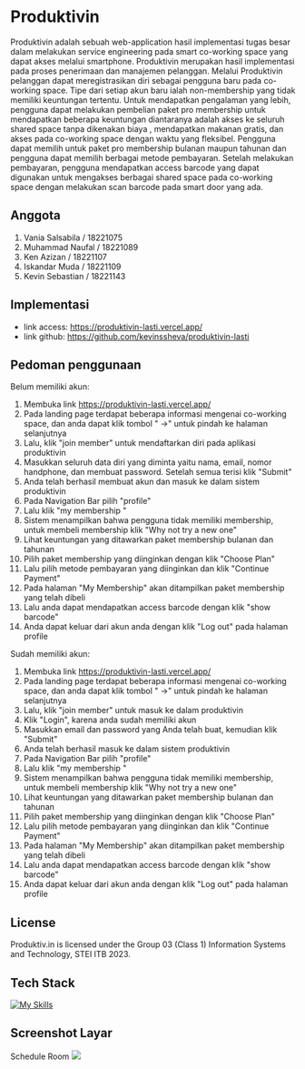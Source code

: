 # Produktivin

Produktivin adalah sebuah web-application hasil implementasi tugas besar dalam melakukan service engineering pada smart co-working space yang dapat akses melalui smartphone. 
Produktivin merupakan hasil implementasi pada proses penerimaan dan manajemen pelanggan. Melalui Produktivin pelanggan dapat meregistrasikan diri sebagai pengguna baru pada 
co-working space. Tipe dari setiap akun baru ialah non-membership yang tidak memiliki keuntungan tertentu. Untuk mendapatkan pengalaman yang lebih, pengguna dapat melakukan 
pembelian paket pro membership untuk mendapatkan beberapa keuntungan diantaranya adalah akses ke seluruh shared space tanpa dikenakan biaya , mendapatkan makanan gratis, dan 
akses pada co-working space dengan waktu yang fleksibel. Pengguna dapat memilih untuk paket  pro membership bulanan maupun tahunan dan pengguna dapat memilih berbagai metode 
pembayaran. Setelah melakukan pembayaran, pengguna mendapatkan access barcode yang dapat digunakan untuk mengakses berbagai shared space pada co-working space  dengan 
melakukan scan barcode pada smart door yang ada.

## Anggota
1. Vania Salsabila / 18221075
2. Muhammad Naufal / 18221089
3. Ken Azizan  / 18221107
4. Iskandar Muda / 18221109
5. Kevin Sebastian  / 18221143 

## Implementasi

* link access: https://produktivin-lasti.vercel.app/
* link github: https://github.com/kevinssheva/produktivin-lasti

## Pedoman penggunaan

Belum memiliki akun:

1. Membuka link https://produktivin-lasti.vercel.app/
2. Pada landing page terdapat beberapa informasi mengenai co-working space, dan anda dapat klik tombol " →" untuk pindah ke halaman selanjutnya
3. Lalu, klik "join member" untuk mendaftarkan diri pada aplikasi produktivin
4. Masukkan seluruh data diri yang diminta yaitu nama, email, nomor handphone, dan membuat password. Setelah semua terisi klik "Submit"
5. Anda telah berhasil membuat akun dan masuk ke dalam sistem produktivin
6. Pada Navigation Bar pilih "profile"
7. Lalu klik "my membership "
8. Sistem menampilkan bahwa pengguna tidak memiliki membership, untuk membeli membership klik "Why not try a new one"
9. Lihat keuntungan yang ditawarkan paket membership bulanan dan tahunan
10. Pilih paket membership yang diinginkan dengan klik "Choose Plan" 
11. Lalu pilih metode pembayaran yang diinginkan dan klik "Continue Payment"
12. Pada halaman "My Membership" akan ditampilkan paket membership yang telah dibeli
13. Lalu anda dapat mendapatkan access barcode dengan klik "show barcode"
14. Anda dapat keluar dari akun anda dengan klik "Log out" pada halaman profile


Sudah memiliki akun:

1. Membuka link https://produktivin-lasti.vercel.app/
2. Pada landing page terdapat beberapa informasi mengenai co-working space, dan anda dapat klik tombol " →" untuk pindah ke halaman selanjutnya
3. Lalu, klik "join member" untuk masuk ke dalam produktivin
4. Klik "Login", karena anda  sudah memiliki akun
5. Masukkan email dan password yang Anda telah buat, kemudian klik "Submit"
6. Anda telah berhasil masuk ke dalam sistem produktivin
7. Pada Navigation Bar pilih "profile"
8. Lalu klik "my membership "
9. Sistem menampilkan bahwa pengguna tidak memiliki membership, untuk membeli membership klik "Why not try a new one"
10. Lihat keuntungan yang ditawarkan paket membership bulanan dan tahunan
11. Pilih paket membership yang diinginkan dengan klik "Choose Plan" 
12. Lalu pilih metode pembayaran yang diinginkan dan klik "Continue Payment"
13. Pada halaman "My Membership" akan ditampilkan paket membership yang telah dibeli
14. Lalu anda dapat mendapatkan access barcode dengan klik "show barcode"
15. Anda dapat keluar dari akun anda dengan klik "Log out" pada halaman profile

## License

Produktiv.in is licensed under the Group 03 (Class 1) Information Systems and Technology, STEI ITB 2023.</font>

## Tech Stack

[![My Skills](https://skillicons.dev/icons?i=tailwind,nextjs,mongodb,typescript)](https://skillicons.dev)

## Screenshot Layar

Schedule Room
<img src="/docs/schedule.jpg?"/>



